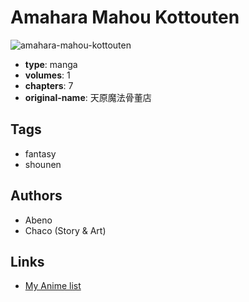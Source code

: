 # Amahara Mahou Kottouten

![amahara-mahou-kottouten](https://cdn.myanimelist.net/images/manga/2/26995.jpg)

-   **type**: manga
-   **volumes**: 1
-   **chapters**: 7
-   **original-name**: 天原魔法骨董店

## Tags

-   fantasy
-   shounen

## Authors

-   Abeno
-   Chaco (Story & Art)

## Links

-   [My Anime list](https://myanimelist.net/manga/17729/Amahara_Mahou_Kottouten)
